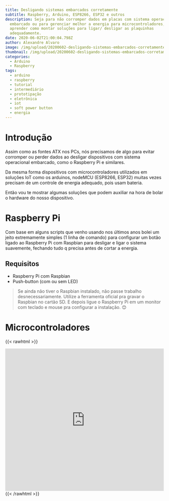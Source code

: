 ```yaml
---
title: Desligando sistemas embarcados corretamente
subtitle: Raspberry, Arduino, ESP8266, ESP32 e outros
description: Seja para não corromper dados em placas com sistema operacional
  embarcado ou para gerenciar melhor a energia para microcontroladores, vamos
  aprender como montar soluções para ligar/ desligar as plaquinhas
  adequadamente.
date: 2020-06-02T21:00:04.798Z
author: Alexandre Alvaro
image: /img/upload/20200602-desligando-sistemas-embarcados-corretamente-capa.jpg
thumbnail: /img/upload/20200602-desligando-sistemas-embarcados-corretamente-thumb.jpg
categories:
  - Arduino
  - Raspberry
tags:
  - arduino
  - raspberry
  - tutorial
  - intermediário
  - prototipação
  - eletrônica
  - iot
  - soft power button
  - energia
---
```

# Introdução

Assim como as fontes ATX nos PCs, nós precisamos de algo para evitar corromper ou perder dados ao desligar dispositivos com sistema operacional embarcado, como o Raspberry Pi e similares.

Da mesma forma dispositivos com microcontroladores utilizados em soluções IoT como os arduinos, nodeMCU (ESP8266, ESP32) muitas vezes precisam de um controle de energia adequado, pois usam bateria.

Então vou te mostrar algumas soluções que podem auxiliar na hora de bolar o hardware do nosso dispositivo.

# Raspberry Pi

Com base em alguns scripts que venho usando nos últimos anos bolei um jeito extremamente simples (1 linha de comando) para configurar um botão ligado ao Raspberry Pi com Raspbian para desligar e ligar o sistema suavemente, fechando tudo q precisa antes de cortar a energia.

## Requisitos

* Raspberry Pi com Raspbian
* Push-button (com ou sem LED)

> Se ainda não tiver o Raspbian instalado, não passe trabalho desnecessariamente. Utilize a ferramenta oficial pra gravar o Raspbian no cartão SD. E depois ligue o Raspberry Pi em um monitor com teclado e mouse pra configurar a instalação. 😊

# Microcontroladores

{{< rawhtml >}}
<iframe width="100%" height="453" src="https://www.tinkercad.com/embed/3beWFrFBNGm?editbtn=1" frameborder="0" marginwidth="0" marginheight="0" scrolling="no"></iframe>
{{< /rawhtml >}}

